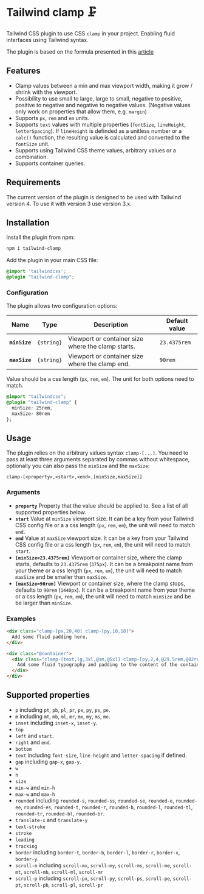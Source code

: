 # Tailwind clamp 🗜️

Tailwind CSS plugin to use CSS `clamp` in your project. Enabling fluid interfaces using Tailwind syntax.

The plugin is based on the formula presented in this [article](https://chriskirknielsen.com/blog/modern-fluid-typography-with-clamp/)

## Features

- Clamp values between a min and max viewport width, making it grow / shrink with the viewport.
- Possibility to use small to large, large to small, negative to positive, positive to negative and negative to negative values. (Negative values only work on properties that allow them, e.g. `margin`)
- Supports `px`, `rem` and `em` units.
- Supports `text` values with multiple properties (`fontSize`, `lineHeight`, `letterSpacing`). If `lineHeight` is definded as a unitless number or a `calc()` function, the resulting value is calculated and converted to the `fontSize` unit.
- Supports using Tailwind CSS theme values, arbitrary values or a combination.
- Supports container queries.

## Requirements

The current version of the plugin is designed to be used with Tailwind version 4. To use it with version 3 use version 3.x.

## Installation

Install the plugin from npm:

```sh
npm i tailwind-clamp
```

Add the plugin in your main CSS file:

```css
@import 'tailwindcss';
@plugin "tailwind-clamp";
```

### Configuration

The plugin allows two configuration options:

| Name          | Type       | Description                                        | Default value |
| ------------- | ---------- | -------------------------------------------------- | ------------- |
| **`minSize`** | `{string}` | Viewport or container size where the clamp starts. | `23.4375rem`  |
| **`maxSize`** | `{string}` | Viewport or container size where the clamp end.    | `90rem`       |

Value should be a css length (`px`, `rem`, `em`). The unit for both options need to match.

```css
@import "tailwindcss";
@plugin "tailwind-clamp" {
  minSize: 25rem,
  maxSize: 80rem
};
```

## Usage

The plugin relies on the arbitrary values syntax `clamp-[...]`. You need to pass at least three arguments separated by commas without whitespace, optionally you can also pass the `minSize` and the `maxSize`:

```
clamp-[<property>,<start>,<end>,[minSize,maxSize]]
```

### Arguments

- **`property`** Property that the value should be applied to. See a list of all supported properties below.
- **`start`** Value at `minSize` viewport size. It can be a key from your Tailwind CSS config file or a a css length (`px`, `rem`, `em`), the unit will need to match `end`.
- **`end`** Value at `maxSize` viewport size. It can be a key from your Tailwind CSS config file or a css length (`px`, `rem`, `em`), the unit will need to match `start`.
- **`[minSize=23.4375rem]`** Viewport or container size, where the clamp starts, defaults to `23.4375rem` (`375px`). It can be a breakpoint name from your theme or a css length (`px`, `rem`, `em`), the unit will need to match `maxSize` and be smaller than `maxSize`.
- **`[maxSize=90rem]`** Viewport or container size, where the clamp stops, defaults to `90rem` (`1440px`). It can be a breakpoint name from your theme or a css length (`px`, `rem`, `em`), the unit will need to match `minSize` and be be larger than `minSize`.

### Examples

```html
<div class="clamp-[px,20,40] clamp-[py,10,18]">
  Add some fluid padding here.
</div>

<div class="@container">
  <div class="clamp-[text,lg,3xl,@sm,@5xl] clamp-[py,2,4,@29.5rem,@82rem]">
    Add some fluid typography and padding to the content of the container.
  </div>
</div>
```

## Supported properties

- `p` including `pt`, `pb`, `pl`, `pr`, `px`, `py`, `ps`, `pe`.
- `m` including `mt`, `mb`, `ml`, `mr`, `mx`, `my`, `ms`, `me`.
- `inset` including `inset-x`, `inset-y`.
- `top`
- `left` and `start`.
- `right` and `end`.
- `bottom`
- `text` including `font-size`, `line-height` and `letter-spacing` if defined.
- `gap` including `gap-x`, `gap-y`.
- `w`
- `h`
- `size`
- `min-w` and `min-h`
- `max-w` and `max-h`
- `rounded` including `rounded-s`, `rounded-ss`, `rounded-se`, `rounded-e`, `rounded-ee`, `rounded-es`, `rounded-t`, `rounded-r`, `rounded-b`, `rounded-l`, `rounded-tl`, `rounded-tr`, `rounded-bl`, `rounded-br`.
- `translate-x` and `translate-y`
- `text-stroke`
- `stroke`
- `leading`
- `tracking`
- `border` including `border-t`, `border-b`, `border-l`, `border-r`, `border-x`, `border-y`.
- `scroll-m` including `scroll-mx`, `scroll-my`, `scroll-ms`, `scroll-me`, `scroll-mt`, `scroll-mb`, `scroll-ml`, `scroll-mr`
- `scroll-p` including `scroll-px`, `scroll-py`, `scroll-ps`, `scroll-pe`, `scroll-pt`, `scroll-pb`, `scroll-pl`, `scroll-pr`
